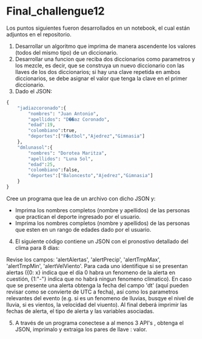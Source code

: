 # Final_challengue12
Los puntos siguientes fueron desarrollados en un notebook, el cual están adjuntos en el repositorio.
1. Desarrollar un algoritmo que imprima de manera ascendente los valores (todos del mismo tipo) de un diccionario.<br>
2. Desarrollar una funcion que reciba dos diccionarios como parametros y los mezcle, es decir, que se construya un nuevo diccionario con las llaves de los dos diccionarios; si hay una clave repetida en ambos diccionarios, se debe asignar el valor que tenga la clave en el primer diccionario.<br>
3. Dado el JSON:<br>
```python
{
	"jadiazcoronado":{
		"nombres": "Juan Antonio",
		"apellidos": "D��az Coronado",
		"edad":19,
		"colombiano":true,
		"deportes":["F�utbol","Ajedrez","Gimnasia"]
	},
	"dmlunasol":{
		"nombres": "Dorotea Maritza",
		"apellidos": "Luna Sol",
		"edad":25,
		"colombiano":false,
		"deportes":["Baloncesto","Ajedrez","Gimnasia"]
	}
}
```
Cree un programa que lea de un archivo con dicho JSON y:<br>
- Imprima los nombres completos (nombre y apellidos) de las personas que practican el deporte ingresado por el usuario.<br>
- Imprima los nombres completos (nombre y apellidos) de las personas que esten en un rango de edades dado por el usuario.<br>
4. El siguiente código contiene un JSON con el pronostivo detallado del clima para 8 días:<br>

Revise los campos: 'alertAlertas', 'alertPrecip', 'alertTmpMax', 'alertTmpMin', 'alertVelViento'. Para cada uno identifique si se presentan alertas ({0: x} indica que el día 0 habra un fenomeno de la alerta en cuestión, {1:"-"} indica que no habrá ningun fenomeno climatico). En caso que se presente una alerta obtenga la fecha del campo 'dt' (aquí pueden revisar como se convierte de UTC a fecha), así como los parametros relevantes del evento (e.g. si es un fenomeno de lluvias, busqye el nivel de lluvia, si es vientos, la velocidad del viuento). Al final deberá imprimir las fechas de alerta, el tipo de alerta y las variables asociadas.<br>

5. A través de un programa conectese a al menos 3 API's , obtenga el JSON, imprimalo y extraiga los pares de llave : valor.<br>
